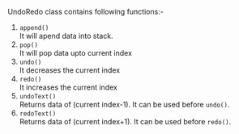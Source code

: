 UndoRedo class contains following functions:-
1. `append()`  
    It will apend data into stack.
2.  `pop()`  
    It will pop data upto current index
3.  `undo()`  
    It decreases the current index
4.  `redo()`  
    It increases the current index
5.  `undoText()`  
    Returns data of (current index-1). It can be used before `undo()`.
6. `redoText()`  
    Returns data of (current index+1). It can be used before `redo()`.
